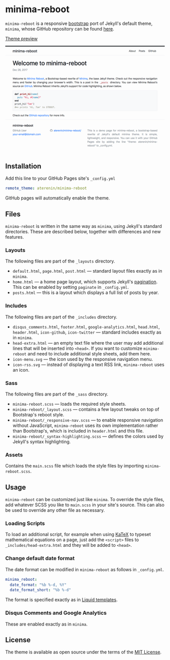 # minima-reboot

`minima-reboot` is a responsive [bootstrap](https//getbootstrap.com) port of Jekyll's default theme, `minima`, whose GitHub repository can be found [here](https://github.com/jekyll/minima).

[Theme preview](https://aterenin.github.io/minima-reboot/)

![minima theme preview](/screenshot.png)

## Installation

Add this line to your GitHub Pages site's `_config.yml`

```yaml
remote_theme: aterenin/minima-reboot
```

GitHub pages will automatically enable the theme.


## Files

`minima-reboot` is written in the same way as `minima`, using Jekyll's standard directories.
These are described below, together with differences and new features.

### Layouts

The following files are part of the `_layouts` directory.

  - `default.html`, `page.html`, `post.html` &mdash; standard layout files exactly as in `minima`.
  - `home.html` &mdash; a home page layout, which supports Jekyll's [pagination](https://jekyllrb.com/docs/pagination/). This can be enabled by setting `paginate` in `_config.yml`.
  - `posts.html` &mdash; this is a layout which displays a full list of posts by year.

### Includes

The following files are part of the `_includes` directory.

  - `disqus_comments.html`, `footer.html`, `google-analytics.html`, `head.html`, `header.html`, `icon-github`, `icon-twitter` &mdash; standard includes exactly as in `minima`.
  - `head-extra.html` &mdash; an empty text file where the user may add additional lines that will be inserted into `<head>`. If you want to customize `minima-reboot` and need to include additional style sheets, add them here.
  - `icon-menu.svg` &mdash; the icon used by the responsive navigation menu.
  - `icon-rss.svg` &mdash; instead of displaying a text RSS link, `minima-reboot` uses an icon.

### Sass

The following files are part of the `_sass` directory.

  - `minima-reboot.scss` &mdash; loads the required style sheets.
  - `minima-reboot/_layout.scss` &mdash; contains a few layout tweaks on top of Bootstrap's reboot style.
  - `minima-reboot/_responsive-nav.scss` &mdash; to enable responsive navigation without JavaScript, `minima-reboot` uses its own implementation rather than Bootstrap's, which is included in `header.html` and this file.
  - `minima-reboot/_syntax-highlighting.scss` &mdash; defines the colors used by Jekyll's syntax highlighting.

### Assets

Contains the `main.scss` file which loads the style files by importing `minima-reboot.scss`.


## Usage

`minima-reboot` can be customized just like `minima`.
To override the style files, add whatever SCSS you like to `main.scss` in your site's source.
This can also be used to override any other file as necessary.

### Loading Scripts

To load an additional script, for example when using [KaTeX](http://github.com/khan/katex/) to typeset mathematical equations on a page, just add the `<script>` files to `_includes/head-extra.html` and they will be added to `<head>`.

### Change default date format

The date format can be modified in `minima-reboot` as follows in `_config.yml`.

```yaml
minima_reboot:
  date_format: "%b %-d, %Y"
  date_format_short: "%b %-d"
```

The format is specified exactly as in [Liquid templates](https://shopify.github.io/liquid/filters/date/).

### Disqus Comments and Google Analytics

These are enabled exactly as in `minima`.


## License

The theme is available as open source under the terms of the [MIT License](http://opensource.org/licenses/MIT).
